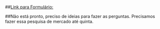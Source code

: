 ##[Link para Formulário:]( https://docs.google.com/forms/d/1r7p6z9DOdFSo2i_GuLGJhdWJEg452b_Z3-M2sS7fTM0/prefill)

##Não está pronto, preciso de ideias para fazer as perguntas. Precisamos fazer essa pesquisa de mercado até quinta.
